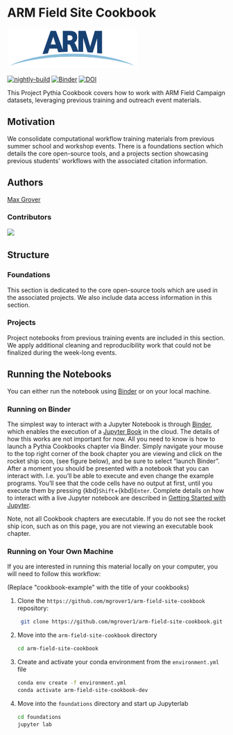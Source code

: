 # ARM Field Site Cookbook

<img src="images/arm_logo.png" alt="thumbnail" width="300"/>

[![nightly-build](https://github.com/mgrover1/arm-field-site-cookbook/actions/workflows/nightly-build.yaml/badge.svg)](https://github.com/mgrover1/arm-field-site-cookbook/actions/workflows/nightly-build.yaml)
[![Binder](https://binder.projectpythia.org/badge_logo.svg)](https://binder.projectpythia.org/v2/gh/mgrover1/arm-field-site-cookbook/main?labpath=notebooks)
[![DOI](https://zenodo.org/badge/475509405.svg)](https://zenodo.org/badge/latestdoi/475509405)


This Project Pythia Cookbook covers how to work with ARM Field Campaign datasets, leveraging previous training and outreach event materials.

## Motivation

We consolidate computational workflow training materials from previous summer school and workshop events. There is a foundations section which details the core open-source tools, and a projects section showcasing previous students' workflows with the associated citation information.

## Authors

[Max Grover](https://github.com/mgrover1)

### Contributors

<a href="https://github.com/mgrover1/arm-field-site-cookbook/graphs/contributors">
  <img src="https://contrib.rocks/image?repo=mgrover1/arm-field-site-cookbook" />
</a>

## Structure

### Foundations

This section is dedicated to the core open-source tools which are used in the associated projects. We also include data access information in this section.

### Projects

Project notebooks from previous training events are included in this section. We apply additional cleaning and reproducibility work that could not be finalized during the week-long events.

## Running the Notebooks

You can either run the notebook using [Binder](https://binder.projectpythia.org/) or on your local machine.

### Running on Binder

The simplest way to interact with a Jupyter Notebook is through
[Binder](https://binder.projectpythia.org/), which enables the execution of a
[Jupyter Book](https://jupyterbook.org) in the cloud. The details of how this works are not
important for now. All you need to know is how to launch a Pythia
Cookbooks chapter via Binder. Simply navigate your mouse to
the top right corner of the book chapter you are viewing and click
on the rocket ship icon, (see figure below), and be sure to select
“launch Binder”. After a moment you should be presented with a
notebook that you can interact with. I.e. you’ll be able to execute
and even change the example programs. You’ll see that the code cells
have no output at first, until you execute them by pressing
{kbd}`Shift`\+{kbd}`Enter`. Complete details on how to interact with
a live Jupyter notebook are described in [Getting Started with
Jupyter](https://foundations.projectpythia.org/foundations/getting-started-jupyter).

Note, not all Cookbook chapters are executable. If you do not see
the rocket ship icon, such as on this page, you are not viewing an
executable book chapter.


### Running on Your Own Machine

If you are interested in running this material locally on your computer, you will need to follow this workflow:

(Replace "cookbook-example" with the title of your cookbooks)

1. Clone the `https://github.com/mgrover1/arm-field-site-cookbook` repository:

   ```bash
    git clone https://github.com/mgrover1/arm-field-site-cookbook.git
   ```

1. Move into the `arm-field-site-cookbook` directory
   ```bash
   cd arm-field-site-cookbook
   ```
1. Create and activate your conda environment from the `environment.yml` file
   ```bash
   conda env create -f environment.yml
   conda activate arm-field-site-cookbook-dev
   ```
1. Move into the `foundations` directory and start up Jupyterlab
   ```bash
   cd foundations
   jupyter lab
   ```
